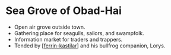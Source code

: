# Sea Grove of Obad-Hai

- Open air grove outside town.
- Gathering place for seagulls, sailors, and swampfolk.
- Information market for traders and trappers.
- Tended by [[ferrin-kastilar]] and his bullfrog companion, Lorys.

[//begin]: # "Autogenerated link references for markdown compatibility"
[ferrin-kastilar]: ferrin-kastilar "Ferrin Kastilar"
[//end]: # "Autogenerated link references"